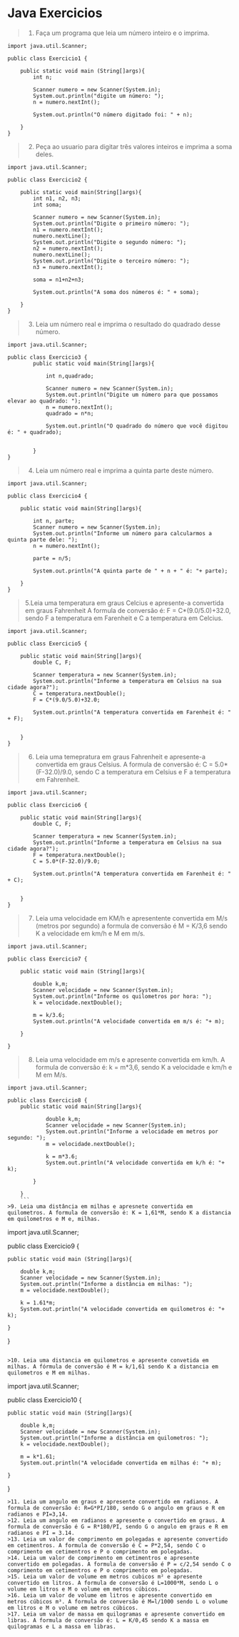 # Java Exercicios

> 1. Faça um programa que leia um número inteiro e o imprima.
```
import java.util.Scanner;

public class Exercicio1 {

    public static void main (String[]args){
        int n;

        Scanner numero = new Scanner(System.in);
        System.out.println("digite um número: ");
        n = numero.nextInt();

        System.out.println("O número digitado foi: " + n);

    }
}
```

> 2. Peça ao usuario para digitar três valores inteiros e imprima a soma deles.
```
import java.util.Scanner;

public class Exercicio2 {

    public static void main(String[]args){
        int n1, n2, n3;
        int soma;

        Scanner numero = new Scanner(System.in);
        System.out.println("Digite o primeiro número: ");
        n1 = numero.nextInt();
        numero.nextLine();
        System.out.println("Digite o segundo número: ");
        n2 = numero.nextInt();
        numero.nextLine();
        System.out.println("Digite o terceiro número: ");
        n3 = numero.nextInt();

        soma = n1+n2+n3;

        System.out.println("A soma dos números é: " + soma);

    }
}
```

> 3. Leia um número real e imprima o resultado do quadrado desse número.
```
import java.util.Scanner;

public class Exercicio3 {
        public static void main(String[]args){

            int n,quadrado;

            Scanner numero = new Scanner(System.in);
            System.out.println("Digite um número para que possamos elevar ao quadrado: ");
            n = numero.nextInt();
            quadrado = n*n;

            System.out.println("O quadrado do número que você digitou é: " + quadrado);


        }
}
```

> 4. Leia um número real e imprima a quinta parte deste número.
```
import java.util.Scanner;

public class Exercicio4 {

    public static void main(String[]args){

        int n, parte;
        Scanner numero = new Scanner(System.in);
        System.out.println("Informe um número para calcularmos a quinta parte dele: ");
        n = numero.nextInt();

        parte = n/5;

        System.out.println("A quinta parte de " + n + " é: "+ parte);

    }
}
```

>5.Leia uma temperatura em graus Celcius e apresente-a convertida em graus Fahrenheit A formula de conversão é: F = C*(9.0/5.0)+32.0, sendo F a temperatura em Farenheit e C a temperatura em Celcius.
```
import java.util.Scanner;

public class Exercicio5 {

    public static void main(String[]args){
        double C, F;

        Scanner temperatura = new Scanner(System.in);
        System.out.println("Informe a temperatura em Celsius na sua cidade agora?");
        C = temperatura.nextDouble();
        F = C*(9.0/5.0)+32.0;

        System.out.println("A temperatura convertida em Farenheit é: " + F);


    }
}
```

>6. Leia uma temepratura em graus Fahrenheit e apresente-a convertida em graus Celsius. A formula de conversão é: C = 5.0*(F-32.0)/9.0, sendo C a temperatura em Celsius e F a temperatura em Fahrenheit.
```
import java.util.Scanner;

public class Exercicio6 {

    public static void main(String[]args){
        double C, F;

        Scanner temperatura = new Scanner(System.in);
        System.out.println("Informe a temperatura em Celsius na sua cidade agora?");
        F = temperatura.nextDouble();
        C = 5.0*(F-32.0)/9.0;

        System.out.println("A temperatura convertida em Farenheit é: " + C);


    }
}
```

>7. Leia uma velocidade em KM/h e apresentente convertida em M/s (metros por segundo) a formula de conversão é M = K/3,6 sendo K a velocidade em km/h e M em m/s.
```
import java.util.Scanner;

public class Exercicio7 {

    public static void main (String[]args){

        double k,m;
        Scanner velocidade = new Scanner(System.in);
        System.out.println("Informe os quilometros por hora: ");
        k = velocidade.nextDouble();

        m = k/3.6;
        System.out.println("A velocidade convertida em m/s é: "+ m);

    }

}
```
>8. Leia uma velocidade em m/s e apresente convertida em km/h. A formula de conversão é: k = m*3,6, sendo K a velocidade e km/h e M em M/s.
```
import java.util.Scanner;

public class Exercicio8 {
    public static void main(String[]args){

            double k,m;
            Scanner velocidade = new Scanner(System.in);
            System.out.println("Informe a velocidade em metros por segundo: ");
            m = velocidade.nextDouble();

            k = m*3.6;
            System.out.println("A velocidade convertida em k/h é: "+ k);

        }

    }
    ```
>9. Leia uma distância em milhas e apresnete convertida em quilometros. A formula de conversão é: K = 1,61*M, sendo K a distancia em quilometros e M e, milhas.
```
import java.util.Scanner;

public class Exercicio9 {

    public static void main (String[]args){

        double k,m;
        Scanner velocidade = new Scanner(System.in);
        System.out.println("Informe a distância em milhas: ");
        m = velocidade.nextDouble();

        k = 1.61*m;
        System.out.println("A velocidade convertida em quilometros é: "+ k);

    }

}
```

>10. Leia uma distancia em quilometros e apresente convetida em milhas. A fórmula de conversão é M = k/1,61 sendo K a distancia em quilometros e M em milhas.
```
import java.util.Scanner;

public class Exercicio10 {

    public static void main (String[]args){

        double k,m;
        Scanner velocidade = new Scanner(System.in);
        System.out.println("Informe a distância em quilometros: ");
        k = velocidade.nextDouble();

        m = k*1.61;
        System.out.println("A velocidade convertida em milhas é: "+ m);

    }

}
```
>11. Leia um angulo em graus e apresente convertido em radianos. A formula de conversão é: R=G*PI/180, sendo G o angulo em graus e R em radianos e PI=3,14.
>12. Leia um angulo em radianos e apresente o convertido em graus. A formula de conversão é G = R*180/PI, sendo G o angulo em graus e R em radianos e PI = 3.14.
>13. Leia um valor de comprimento em polegadas e apresente convertido em cetimentros. A formula de conversão é C = P*2,54, sendo C o comprimento em cetimentros e P o comprimento em polegadas.
>14. Leia um valor de comprimento em cetimentros e apresente convertido em polegadas. A formula de conversão é P = c/2,54 sendo C o comprimento em cetimentros e P o comprimento em polegadas.
>15. Leia um valor de volume em metros cubicos m² e apresente convertido em litros. A formula de conversão é L=1000*M, sendo L o volume em litros e M o volume em metros cúbicos.
>16. Leia um valor de volume em litros e apresente convertido em metros cúbicos m³. A formula de conversão é M=l/1000 sendo L o volume em litros e M o volume em metros cúbicos.
>17. Leia um valor de massa em quilogramas e apresente convertido em libras. A formula de conversão é: L = K/0,45 sendo K a massa em quilogramas e L a massa em libras.

